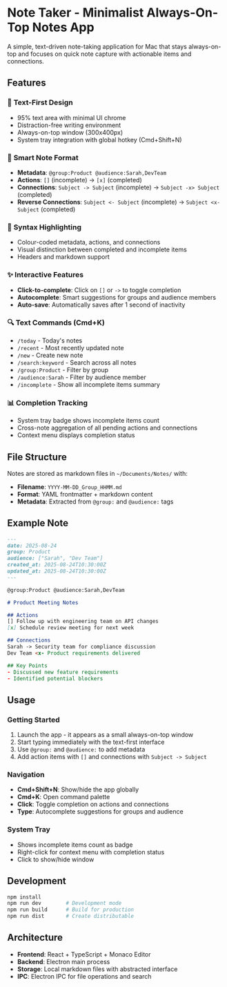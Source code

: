 # Note Taker - Minimalist Always-On-Top Notes App

A simple, text-driven note-taking application for Mac that stays always-on-top and focuses on quick note capture with actionable items and connections.

## Features

### 🎯 **Text-First Design**
- 95% text area with minimal UI chrome
- Distraction-free writing environment
- Always-on-top window (300x400px)
- System tray integration with global hotkey (Cmd+Shift+N)

### 📝 **Smart Note Format**
- **Metadata**: `@group:Product @audience:Sarah,DevTeam`
- **Actions**: `[]` (incomplete) → `[x]` (completed)
- **Connections**: `Subject -> Subject` (incomplete) → `Subject -x> Subject` (completed)
- **Reverse Connections**: `Subject <- Subject` (incomplete) → `Subject <x- Subject` (completed)

### 🎨 **Syntax Highlighting**
- Colour-coded metadata, actions, and connections
- Visual distinction between completed and incomplete items
- Headers and markdown support

### ✨ **Interactive Features**
- **Click-to-complete**: Click on `[]` or `->` to toggle completion
- **Autocomplete**: Smart suggestions for groups and audience members
- **Auto-save**: Automatically saves after 1 second of inactivity

### 🔍 **Text Commands** (Cmd+K)
- `/today` - Today's notes
- `/recent` - Most recently updated note
- `/new` - Create new note
- `/search:keyword` - Search across all notes
- `/group:Product` - Filter by group
- `/audience:Sarah` - Filter by audience member
- `/incomplete` - Show all incomplete items summary

### 📊 **Completion Tracking**
- System tray badge shows incomplete items count
- Cross-note aggregation of all pending actions and connections
- Context menu displays completion status

## File Structure

Notes are stored as markdown files in `~/Documents/Notes/` with:
- **Filename**: `YYYY-MM-DD_Group_HHMM.md`
- **Format**: YAML frontmatter + markdown content
- **Metadata**: Extracted from `@group:` and `@audience:` tags

## Example Note

```markdown
---
date: 2025-08-24
group: Product
audience: ["Sarah", "Dev Team"]
created_at: 2025-08-24T10:30:00Z
updated_at: 2025-08-24T10:30:00Z
---

@group:Product @audience:Sarah,DevTeam

# Product Meeting Notes

## Actions
[] Follow up with engineering team on API changes
[x] Schedule review meeting for next week

## Connections
Sarah -> Security team for compliance discussion
Dev Team <x- Product requirements delivered

## Key Points
- Discussed new feature requirements
- Identified potential blockers
```

## Usage

### Getting Started
1. Launch the app - it appears as a small always-on-top window
2. Start typing immediately with the text-first interface
3. Use `@group:` and `@audience:` to add metadata
4. Add action items with `[]` and connections with `Subject -> Subject`

### Navigation
- **Cmd+Shift+N**: Show/hide the app globally
- **Cmd+K**: Open command palette
- **Click**: Toggle completion on actions and connections
- **Type**: Autocomplete suggestions for groups and audience

### System Tray
- Shows incomplete items count as badge
- Right-click for context menu with completion status
- Click to show/hide window

## Development

```bash
npm install
npm run dev        # Development mode
npm run build      # Build for production
npm run dist       # Create distributable
```

## Architecture

- **Frontend**: React + TypeScript + Monaco Editor
- **Backend**: Electron main process
- **Storage**: Local markdown files with abstracted interface
- **IPC**: Electron IPC for file operations and search